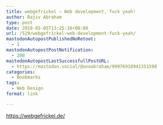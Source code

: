 ```yaml
---
title: webgefrickel — Web development, fuck yeah!
author: Rajiv Abraham
type: post
date: 2018-05-05T13:25:16+00:00
url: /529/webgefrickel-web-development-fuck-yeah/
mastodonAutopostPublishedNoRetoot:
  - 1
mastodonAutopostPostNotification:
  - 200
mastodonAutopostLastSuccessfullPostURL:
  - https://mastodon.social/@unoabraham/99976918941351598
categories:
  - Bookmarks
tags:
  - Web Design
format: link

---
```

<https://webgefrickel.de/>